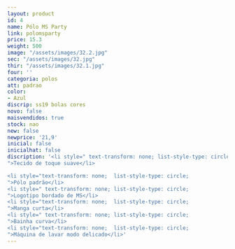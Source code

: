 ```yaml
---
layout: product
id: 4
name: Pólo MS Party
link: polomsparty
price: 15.3
weight: 500
image: "/assets/images/32.2.jpg"
sec: "/assets/images/32.jpg"
thir: "/assets/images/32.1.jpg"
four: ''
categoria: polos
att: padrao
color:
- Azul
discrip: ss19 bolas cores
novo: false
maisvendidos: true
stock: nao
new: false
newprice: '21,9'
inicial: false
inicialhat: false
discription: '<li style=" text-transform: none; list-style-type: circle;
">Tecido de toque suave</li>

<li style="text-transform: none;  list-style-type: circle;
">Pólo padrão</li>
<li style=" text-transform: none; list-style-type: circle;
">Logotipo bordado de MS</li>
<li style="text-transform: none;  list-style-type: circle;
">Manga curta</li>
<li style=" text-transform: none; list-style-type: circle;
">Bainha curva</li>
<li style="text-transform: none;  list-style-type: circle;
">Máquina de lavar modo delicado</li>'
---
```

